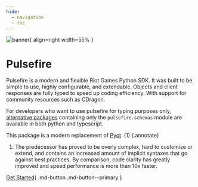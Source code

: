 ```yaml
---
hide:
  - navigation
  - toc
---
```


![banner](https://raw.communitydragon.org/pbe/plugins/rcp-be-lol-game-data/global/default/assets/characters/twistedfate/skins/skin11/images/twistedfate_splash_uncentered_11.jpg){ align=right width=55% }

# Pulsefire

Pulsefire is a modern and flexible Riot Games Python SDK. It was built to be simple to use, highly configurable, and extendable. Objects and client responses are fully typed to speed up coding efficiency. With support for community resources such as CDragon.

For developers who want to use pulsefire for typing purposes only, [alternative packages](./usage/basic/installation.md) containing only the `pulsefire.schemas` module are available in both python and typescript.

This package is a modern replacement of [Pyot](https://github.com/iann838/Pyot). (1)
{.annotate}

1. The predecessor has proved to be overly complex, hard to customize or extend, and contains an increased amount of implicit syntaxes that go against best practices. By comparison, code clarity has greatly improved and speed performance is more than 10x faster.

[Get Started](./usage/basic/installation.md){ .md-button .md-button--primary }
